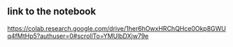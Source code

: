 ## link to the notebook
https://colab.research.google.com/drive/1her6hOwxHRChQHce0Okp8GWUq4fMtHp5?authuser=0#scrollTo=YMUlbDXjw79e

